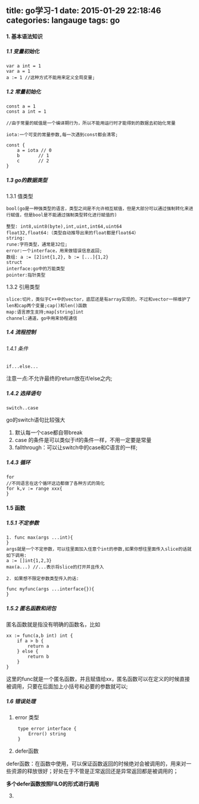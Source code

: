 title: go学习-1
date: 2015-01-29 22:18:46
categories: langauge
tags: go
---

#### 1. 基本语法知识

##### 1.1 变量初始化

	var a int = 1
	var a = 1
	a := 1 //这种方式不能用来定义全局变量;
	
##### 1.2 常量初始化

	const a = 1
	const a int = 1
	
	//由于常量的赋值是一个编译期行为，所以不能用运行时才能得到的数据去初始化常量
	
	iota:一个可变的常量参数,每一次遇到const都会清零;
	
	const {
		a = iota // 0
		b		// 1
		c		// 2
	}
	
##### 1.3 go的数据类型

1.3.1 值类型

	bool(go是一种强类型的语言，类型之间是不允许相互赋值，但是大部分可以通过强制转化来进行赋值，但是bool是不能通过强制类型转化进行赋值的)
	
	整型: int8,uint8(byte),int,uint,int64,uint64
	float32,float64:（类型自动推导出来的float都是float64）
	string:
	rune:字符类型，通常是32位;
	error:一个interface，用来做错误信息返回;
	数组: a := [2]int{1,2}, b := [...]{1,2}
	struct
	interface:go中的万能类型
	pointer:指针类型
	
	
	
1.3.2 引用类型

	slice:切片，类似于C++中的vector，底层还是有array实现的，不过和vector一样维护了len和cap两个变量;cap()和len()函数		
	map:语言原生支持;map[string]int
	channel:通道，go中用来协程通信
	
##### 1.4 流程控制

###### 1.4.1 条件

	if...else...
	
注意一点:不允许最终的return放在if/else之内;

##### 1.4.2 选择语句

	switch..case
	
go的switch语句比较强大

1. 默认每一个case都自带break
2. case 的条件是可以类似于if的条件一样，不用一定要是常量
3. fallthrough：可以让switch中的case和C语言的一样;

##### 1.4.3 循环

	for 
	//不同语言在这个循环这边都做了各种方式的简化
	for k,v := range xxx{
	}
	
#### 1.5 函数

##### 1.5.1 不定参数

	1. func max(args ...int){
	}
	args就是一个不定参数，可以往里面加入任意个int的参数,如果你想往里面传入slice的话就如下调用:
	a := []int{1,2,3}
	max(a...) //...表示将slice的打开并且传入
	
	2. 如果想不限定参数类型传入的话:
	
	func myfunc(args ...interface{}){
	}
	
##### 1.5.2 匿名函数和闭包

匿名函数就是指没有明确的函数名，比如
	
	xx := func(a,b int) int {
		if a > b {
			return a
		} else {
			return b
		}
	}
	
这里的func就是一个匿名函数，并且赋值给xx，匿名函数可以在定义的时候直接被调用，只要在后面加上小括号和必要的参数就可以;

##### 1.6 错误处理

1. error 类型

		type error interface {
			Error() string
		}	
		
2. defer函数

defer函数：在函数中使用，可以保证函数返回的时候绝对会被调用的，用来对一些资源的释放很好；好处在于不管是正常返回还是异常返回都是被调用的；

**多个defer函数按照FILO的形式进行调用**

3.
	


	